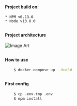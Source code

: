 #### Project build on:
    * NPM v6.13.6
    * Node v13.8.0
##

#### Project architecture
   ![Image Art](https://softwareontheroad.com/static/122dab3154cb7e417bbb210bbce7ca01/8299d/server_layers.jpg)
##

#### How to use
```bash
    $ docker-compose up --build
```
##

#### First config
```bash
    $ cp .env.tmp .env
    $ npm install
```
##
